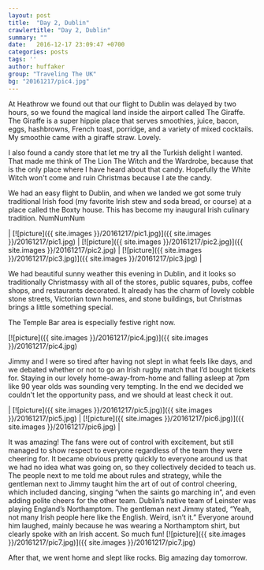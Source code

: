 ```yaml
---
layout: post
title:  "Day 2, Dublin"
crawlertitle: "Day 2, Dublin"
summary: ""
date:   2016-12-17 23:09:47 +0700
categories: posts
tags: ''
author: huffaker
group: "Traveling The UK"
bg: "20161217/pic4.jpg"
---
```


At Heathrow we found out that our flight to Dublin was delayed by two hours, so we found the magical land inside the airport called The Giraffe. The Giraffe is a super hippie place that serves smoothies, juice, bacon, eggs, hashbrowns, French toast, porridge, and a variety of mixed cocktails. My smoothie came with a giraffe straw. Lovely. 

I also found a candy store that let me try all the Turkish delight I wanted. That made me think of The Lion The Witch and the Wardrobe, because that is the only place where I have heard about that candy. Hopefully the White Witch won't come and ruin Christmas because I ate the candy.

We had an easy flight to Dublin, and when we landed we got some truly traditional Irish food (my favorite Irish stew and soda bread, or course) at a place called the Boxty house. This has become my inaugural Irish culinary tradition. NumNumNum
 
 | [![picture]({{ site.images }}/20161217/pic1.jpg)]({{ site.images }}/20161217/pic1.jpg) | [![picture]({{ site.images }}/20161217/pic2.jpg)]({{ site.images }}/20161217/pic2.jpg) | [![picture]({{ site.images }}/20161217/pic3.jpg)]({{ site.images }}/20161217/pic3.jpg) |
 
 We had beautiful sunny weather this evening in Dublin, and it looks so traditionally Christmassy with all of the stores, public squares, pubs, coffee shops, and restaurants decorated. It already has the charm of lovely cobble stone streets, Victorian town homes, and stone buildings, but Christmas brings a little something special.
 
  The Temple Bar area is especially festive right now.
 
 [![picture]({{ site.images }}/20161217/pic4.jpg)]({{ site.images }}/20161217/pic4.jpg)

Jimmy and I were so tired after having not slept in what feels like days, and we debated whether or not to go an Irish rugby match that I’d bought tickets for. Staying in our lovely home-away-from-home and falling asleep at 7pm like 90 year olds was sounding very tempting. In the end we decided we couldn't let the opportunity pass, and we should at least check it out. 

| [![picture]({{ site.images }}/20161217/pic5.jpg)]({{ site.images }}/20161217/pic5.jpg) |  [![picture]({{ site.images }}/20161217/pic6.jpg)]({{ site.images }}/20161217/pic6.jpg) |
  
It was amazing! The fans were out of control with excitement, but still managed to show respect to everyone regardless of the team they were cheering for. It became obvious pretty quickly to everyone around us that we had no idea what was going on, so they collectively decided to teach us. The people next to me told me about rules and strategy, while the gentleman next to Jimmy taught him the art of out of control cheering, which included dancing, singing “when the saints go marching in”, and even adding polite cheers for the other team. Dublin’s native team of Leinster was playing England’s Northamptom. The gentleman next Jimmy stated, “Yeah, not many Irish people here like the English. Weird, isn’t it.” Everyone around him laughed, mainly because he was wearing a Northamptom shirt, but clearly spoke with an Irish accent. So much fun!
 [![picture]({{ site.images }}/20161217/pic7.jpg)]({{ site.images }}/20161217/pic7.jpg)

 After that, we went home and slept like rocks. Big amazing day tomorrow.